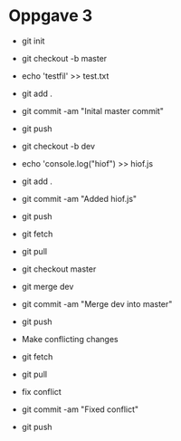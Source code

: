 # Oppgave 3

- git init
- git checkout -b master
- echo 'testfil' >> test.txt
- git add .
- git commit -am "Inital master commit"
- git push

- git checkout -b dev
- echo 'console.log("hiof") >> hiof.js
- git add .
- git commit -am "Added hiof.js"
- git push
- git fetch
- git pull
- git checkout master
- git merge dev
- git commit -am "Merge dev into master"
- git push

- Make conflicting changes
- git fetch
- git pull
- fix conflict
- git commit -am "Fixed conflict"
- git push
